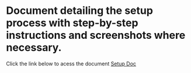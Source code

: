 # Document detailing the setup process with step-by-step instructions and screenshots where necessary.
Click the link below to acess the document
[Setup Doc](https://docs.google.com/document/d/1wXz0CGvVEfkhtPkO_6UD1Z4dMMk01-kRkZN6FgLF4T8/edit?usp=sharing)